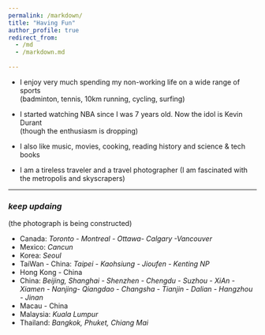 ```yaml
---
permalink: /markdown/
title: "Having Fun"
author_profile: true
redirect_from: 
  - /md
  - /markdown.md
  
---
```



<!-- A few facts about me: -->
* I enjoy very much spending my non-working life on a wide range of sports<br/> (badminton, tennis, 10km running, cycling, surfing)

    <!-- + Music (e.g., Jacky Chueng, Westlife, Ed Sheeran) -->
* I started watching NBA since I was 7 years old. Now the idol is Kevin Durant <br/> (though the enthusiasm is dropping)

* I also like music, movies, cooking, reading history and science & tech books
<!-- * I was enjoyable to live with Judy (a small garfield) for several month -->
* I am a tireless traveler and a travel photographer (I am fascinated with the metropolis and skyscrapers)

 
----


### _keep updaing_<br/> 
(the photograph is being constructed)

- Canada: _Toronto - Montreal - Ottawa- Calgary -Vancouver_
- Mexico: _Cancun_
- Korea: _Seoul_
- TaiWan - China: _Taipei - Kaohsiung - Jioufen - Kenting NP_
- Hong Kong - China
- China: _Beijing, Shanghai - Shenzhen - Chengdu - Suzhou - XiAn - Xiamen - Nanjing- Qiangdao - Changsha - Tianjin - Dalian - Hangzhou - Jinan_
- Macau - China
- Malaysia: _Kuala Lumpur_
- Thailand: _Bangkok, Phuket, Chiang Mai_

